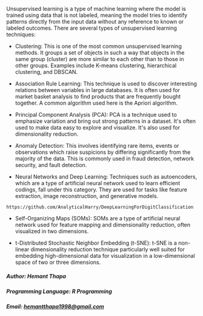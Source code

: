 Unsupervised learning is a type of machine learning where the model is trained using data that is not labeled, meaning the model tries to identify patterns directly from the input data without any reference to known or labeled outcomes. There are several types of unsupervised learning techniques:

- Clustering: This is one of the most common unsupervised learning methods. It groups a set of objects in such a way that objects in the same group (cluster) are more similar to each other than to those in other groups. Examples include K-means clustering, hierarchical clustering, and DBSCAN.

- Association Rule Learning: This technique is used to discover interesting relations between variables in large databases. It is often used for market basket analysis to find products that are frequently bought together. A common algorithm used here is the Apriori algorithm.

- Principal Component Analysis (PCA): PCA is a technique used to emphasize variation and bring out strong patterns in a dataset. It's often used to make data easy to explore and visualize. It's also used for dimensionality reduction.

- Anomaly Detection: This involves identifying rare items, events or observations which raise suspicions by differing significantly from the majority of the data. This is commonly used in fraud detection, network security, and fault detection.

- Neural Networks and Deep Learning: Techniques such as autoencoders, which are a type of artificial neural network used to learn efficient codings, fall under this category. They are used for tasks like feature extraction, image reconstruction, and generative models.
```
https://github.com/AnalyticalHarry/DeepLearningForDigitClassification
```

- Self-Organizing Maps (SOMs): SOMs are a type of artificial neural network used for feature mapping and dimensionality reduction, often visualized in two dimensions.

- t-Distributed Stochastic Neighbor Embedding (t-SNE): t-SNE is a non-linear dimensionality reduction technique particularly well suited for embedding high-dimensional data for visualization in a low-dimensional space of two or three dimensions.

##### Author: Hemant Thapa
##### Programming Language: R Programming
##### Email: hemantthapa1998@gmail.com

